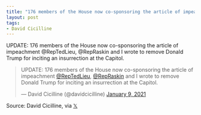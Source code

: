 ```yaml
---
title: "176 members of the House now co-sponsoring the article of impeachment"
layout: post
tags:
- David Cicilline
---
```


UPDATE: 176 members of the House now co-sponsoring the article of impeachment @RepTedLieu, @RepRaskin and I wrote to remove Donald Trump for inciting an insurrection at the Capitol.

<blockquote class="twitter-tweet"><p lang="en" dir="ltr">UPDATE: 176 members of the House now co-sponsoring the article of impeachment <a href="https://twitter.com/RepTedLieu?ref_src=twsrc%5Etfw">@RepTedLieu</a>, <a href="https://twitter.com/RepRaskin?ref_src=twsrc%5Etfw">@RepRaskin</a> and I wrote to remove Donald Trump for inciting an insurrection at the Capitol.</p>&mdash; David Cicilline (@davidcicilline) <a href="https://twitter.com/davidcicilline/status/1347949303185203201?ref_src=twsrc%5Etfw">January 9, 2021</a></blockquote> <script async src="https://platform.twitter.com/widgets.js" charset="utf-8"></script>

Source: David Cicilline, via [&#x1D54F;](https://x.com)

